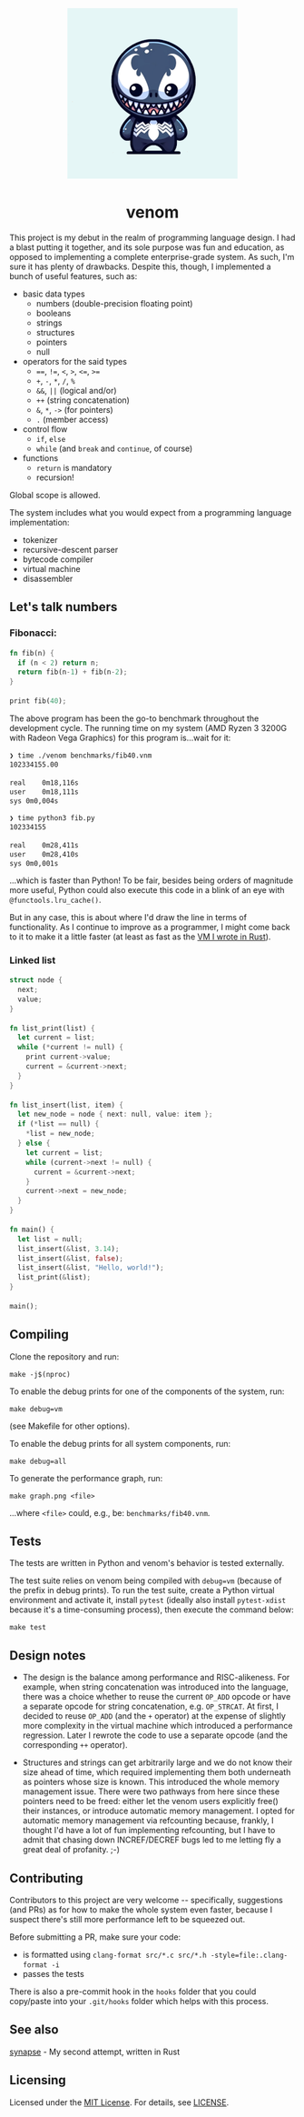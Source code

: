 <p align="center">
  <img src="https://raw.githubusercontent.com/xqb64/venom/master/venom.png" alt="venom"/>
</p>

<h1 align="center">venom</h1>

This project is my debut in the realm of programming language design. I had a blast putting it together, and its sole purpose was fun and education, as opposed to implementing a complete enterprise-grade system. As such, I'm sure it has plenty of drawbacks. Despite this, though, I implemented a bunch of useful features, such as:

- basic data types
  - numbers (double-precision floating point)
  - booleans
  - strings
  - structures
  - pointers
  - null
- operators for the said types
  - `==`, `!=`, `<`, `>`, `<=`, `>=`
  - `+`, `-`, `*`, `/`, `%`
  - `&&`, `||` (logical and/or)
  - `++` (string concatenation)
  - `&`, `*`, `->` (for pointers)
  - `.` (member access)
- control flow
  - `if`, `else`
  - `while` (and `break` and `continue`, of course)
- functions
  - `return` is mandatory
  - recursion!

Global scope is allowed.

The system includes what you would expect from a programming language implementation:

  - tokenizer
  - recursive-descent parser
  - bytecode compiler
  - virtual machine
  - disassembler

## Let's talk numbers

### Fibonacci:

```rust
fn fib(n) { 
  if (n < 2) return n;
  return fib(n-1) + fib(n-2);
}

print fib(40);
```

The above program has been the go-to benchmark throughout the development cycle. The running time on my system (AMD Ryzen 3 3200G with Radeon Vega Graphics) for this program is...wait for it:

```
❯ time ./venom benchmarks/fib40.vnm
102334155.00

real	0m18,116s
user	0m18,111s
sys	0m0,004s
```

```
❯ time python3 fib.py
102334155

real	0m28,411s
user	0m28,410s
sys	0m0,001s
```

...which is faster than Python! To be fair, besides being orders of magnitude more useful, Python could also execute this code in a blink of an eye with `@functools.lru_cache()`.

But in any case, this is about where I'd draw the line in terms of functionality. As I continue to improve as a programmer, I might come back to it to make it a little faster (at least as fast as the [VM I wrote in Rust](https://github.com/xqb64/synapse)). 


### Linked list

```rust
struct node {
  next;
  value;
}

fn list_print(list) {
  let current = list;
  while (*current != null) {
    print current->value;
    current = &current->next;
  }
}

fn list_insert(list, item) {
  let new_node = node { next: null, value: item };
  if (*list == null) {
    *list = new_node;
  } else {
    let current = list;
    while (current->next != null) {
      current = &current->next;
    }
    current->next = new_node;
  }
}

fn main() {
  let list = null;
  list_insert(&list, 3.14);
  list_insert(&list, false);
  list_insert(&list, "Hello, world!");
  list_print(&list);
}

main();
```

## Compiling

Clone the repository and run:

```
make -j$(nproc)
```

To enable the debug prints for one of the components of the system, run:

```
make debug=vm
```

(see Makefile for other options).

To enable the debug prints for all system components, run:

```
make debug=all
```

To generate the performance graph, run:

```
make graph.png <file>
```

...where `<file>` could, e.g., be: `benchmarks/fib40.vnm`.

## Tests

The tests are written in Python and venom's behavior is tested externally.

The test suite relies on venom being compiled with `debug=vm` (because of the prefix in debug prints). To run the test suite, create a Python virtual environment and activate it, install `pytest` (ideally also install `pytest-xdist` because it's a time-consuming process), then execute the command below:

```
make test
```

##  Design notes

- The design is the balance among performance and RISC-alikeness. For example, when string concatenation was introduced into the language, there was a choice whether to reuse the current `OP_ADD` opcode or have a separate opcode for string concatenation, e.g. `OP_STRCAT`. At first, I decided to reuse `OP_ADD` (and the `+` operator) at the expense of slightly more complexity in the virtual machine which introduced a performance regression. Later I rewrote the code to use a separate opcode (and the corresponding `++` operator).

- Structures and strings can get arbitrarily large and we do not know their size ahead of time, which required implementing them both underneath as pointers whose size is known. This introduced the whole memory management issue. There were two pathways from here since these pointers need to be freed: either let the venom users explicitly free() their instances, or introduce automatic memory management. I opted for automatic memory management via refcounting because, frankly, I thought I'd have a lot of fun implementing refcounting, but I have to admit that chasing down INCREF/DECREF bugs led to me letting fly a great deal of profanity. ;-)

## Contributing

Contributors to this project are very welcome -- specifically, suggestions (and PRs) as for how to make the whole system even faster, because I suspect there's still more performance left to be squeezed out.

Before submitting a PR, make sure your code:
- is formatted using `clang-format src/*.c src/*.h -style=file:.clang-format -i`
- passes the tests

There is also a pre-commit hook in the `hooks` folder that you could copy/paste into your `.git/hooks` folder which helps with this process.

## See also

[synapse](https://github.com/xqb64/synapse) - My second attempt, written in Rust

## Licensing

Licensed under the [MIT License](https://opensource.org/licenses/MIT). For details, see [LICENSE](https://github.com/xqb64/venom/blob/master/LICENSE).